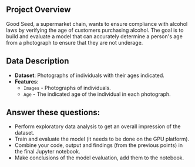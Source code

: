 ## Project Overview

Good Seed, a supermarket chain, wants to ensure compliance with alcohol laws by verifying the age of customers purchasing alcohol. The goal is to build and evaluate a model that can accurately determine a person's age from a photograph to ensure that they are not underage.

## Data Description

- **Dataset**: Photographs of individuals with their ages indicated.
- **Features**:
  - `Images` - Photographs of individuals.
  - `Age` - The indicated age of the individual in each photograph.
 
## Answer these questions:
- Perform exploratory data analysis to get an overall impression of the dataset.
- Train and evaluate the model (it needs to be done on the GPU platform).
- Combine your code, output and findings (from the previous points) in the final Jupyter notebook.
- Make conclusions of the model evaluation, add them to the notebook.
